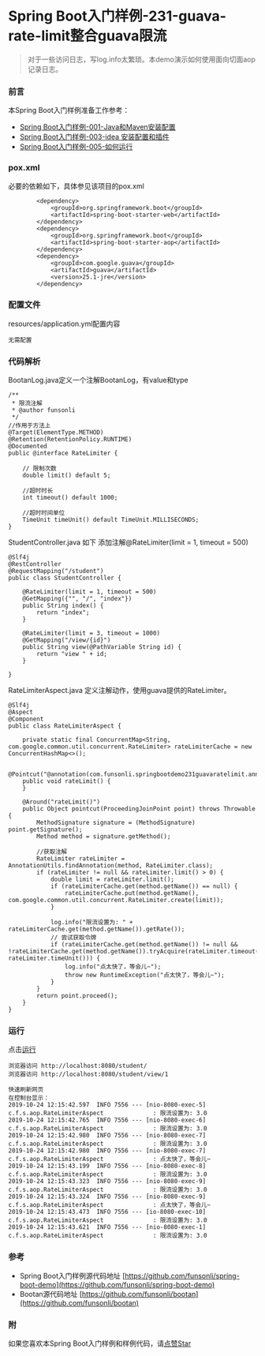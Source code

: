 # Spring Boot入门样例-231-guava-rate-limit整合guava限流

> 对于一些访问日志，写log.info太繁琐。本demo演示如何使用面向切面aop记录日志。

### 前言

本Spring Boot入门样例准备工作参考：

- [Spring Boot入门样例-001-Java和Maven安装配置](https://github.com/funsonli/spring-boot-demo/blob/master/doc/spring-boot-demo-001-java.md)
- [Spring Boot入门样例-003-idea 安装配置和插件](https://github.com/funsonli/spring-boot-demo/blob/master/doc/spring-boot-demo-003-idea.md)
- [Spring Boot入门样例-005-如何运行](https://github.com/funsonli/spring-boot-demo/blob/master/doc/spring-boot-demo-005-run.md)

### pox.xml
必要的依赖如下，具体参见该项目的pox.xml
```
        <dependency>
            <groupId>org.springframework.boot</groupId>
            <artifactId>spring-boot-starter-web</artifactId>
        </dependency>
        <dependency>
            <groupId>org.springframework.boot</groupId>
            <artifactId>spring-boot-starter-aop</artifactId>
        </dependency>
        <dependency>
            <groupId>com.google.guava</groupId>
            <artifactId>guava</artifactId>
            <version>25.1-jre</version>
        </dependency>

```

### 配置文件

resources/application.yml配置内容
```
无需配置
```

### 代码解析

BootanLog.java定义一个注解BootanLog，有value和type
``` 
/**
 * 限流注解
 * @author funsonli
 */
//作用于方法上
@Target(ElementType.METHOD)
@Retention(RetentionPolicy.RUNTIME)
@Documented
public @interface RateLimiter {

    // 限制次数
    double limit() default 5;

    //超时时长
    int timeout() default 1000;

    //超时时间单位
    TimeUnit timeUnit() default TimeUnit.MILLISECONDS;
}
```

StudentController.java 如下 添加注解@RateLimiter(limit = 1, timeout = 500)
``` 
@Slf4j
@RestController
@RequestMapping("/student")
public class StudentController {

    @RateLimiter(limit = 1, timeout = 500)
    @GetMapping({"", "/", "index"})
    public String index() {
        return "index";
    }

    @RateLimiter(limit = 3, timeout = 1000)
    @GetMapping("/view/{id}")
    public String view(@PathVariable String id) {
        return "view " + id;
    }

}
```

RateLimiterAspect.java 定义注解动作，使用guava提供的RateLimiter。
``` 
@Slf4j
@Aspect
@Component
public class RateLimiterAspect {

    private static final ConcurrentMap<String, com.google.common.util.concurrent.RateLimiter> rateLimiterCache = new ConcurrentHashMap<>();

    @Pointcut("@annotation(com.funsonli.springbootdemo231guavaratelimit.annotation.RateLimiter)")
    public void rateLimit() {
    }

    @Around("rateLimit()")
    public Object pointcut(ProceedingJoinPoint point) throws Throwable {
        MethodSignature signature = (MethodSignature) point.getSignature();
        Method method = signature.getMethod();

        //获取注解
        RateLimiter rateLimiter = AnnotationUtils.findAnnotation(method, RateLimiter.class);
        if (rateLimiter != null && rateLimiter.limit() > 0) {
            double limit = rateLimiter.limit();
            if (rateLimiterCache.get(method.getName()) == null) {
                rateLimiterCache.put(method.getName(), com.google.common.util.concurrent.RateLimiter.create(limit));
            }

            log.info("限流设置为: " + rateLimiterCache.get(method.getName()).getRate());
            // 尝试获取令牌
            if (rateLimiterCache.get(method.getName()) != null && !rateLimiterCache.get(method.getName()).tryAcquire(rateLimiter.timeout(), rateLimiter.timeUnit())) {
                log.info("点太快了，等会儿~");
                throw new RuntimeException("点太快了，等会儿~");
            }
        }
        return point.proceed();
    }
}
```

### 运行

点击[运行](https://github.com/funsonli/spring-boot-demo/blob/master/doc/spring-boot-demo-005-run.md)

```
浏览器访问 http://localhost:8080/student/ 
浏览器访问 http://localhost:8080/student/view/1

快速刷新网页
在控制台显示：
2019-10-24 12:15:42.597  INFO 7556 --- [nio-8080-exec-5] c.f.s.aop.RateLimiterAspect              : 限流设置为: 3.0
2019-10-24 12:15:42.765  INFO 7556 --- [nio-8080-exec-6] c.f.s.aop.RateLimiterAspect              : 限流设置为: 3.0
2019-10-24 12:15:42.980  INFO 7556 --- [nio-8080-exec-7] c.f.s.aop.RateLimiterAspect              : 限流设置为: 3.0
2019-10-24 12:15:42.980  INFO 7556 --- [nio-8080-exec-7] c.f.s.aop.RateLimiterAspect              : 点太快了，等会儿~
2019-10-24 12:15:43.199  INFO 7556 --- [nio-8080-exec-8] c.f.s.aop.RateLimiterAspect              : 限流设置为: 3.0
2019-10-24 12:15:43.323  INFO 7556 --- [nio-8080-exec-9] c.f.s.aop.RateLimiterAspect              : 限流设置为: 3.0
2019-10-24 12:15:43.324  INFO 7556 --- [nio-8080-exec-9] c.f.s.aop.RateLimiterAspect              : 点太快了，等会儿~
2019-10-24 12:15:43.473  INFO 7556 --- [io-8080-exec-10] c.f.s.aop.RateLimiterAspect              : 限流设置为: 3.0
2019-10-24 12:15:43.621  INFO 7556 --- [nio-8080-exec-1] c.f.s.aop.RateLimiterAspect              : 限流设置为: 3.0

```

### 参考
- Spring Boot入门样例源代码地址 [https://github.com/funsonli/spring-boot-demo](https://github.com/funsonli/spring-boot-demo)
- Bootan源代码地址 [https://github.com/funsonli/bootan](https://github.com/funsonli/bootan)


### 附
如果您喜欢本Spring Boot入门样例和样例代码，请[点赞Star](https://github.com/funsonli/spring-boot-demo)

